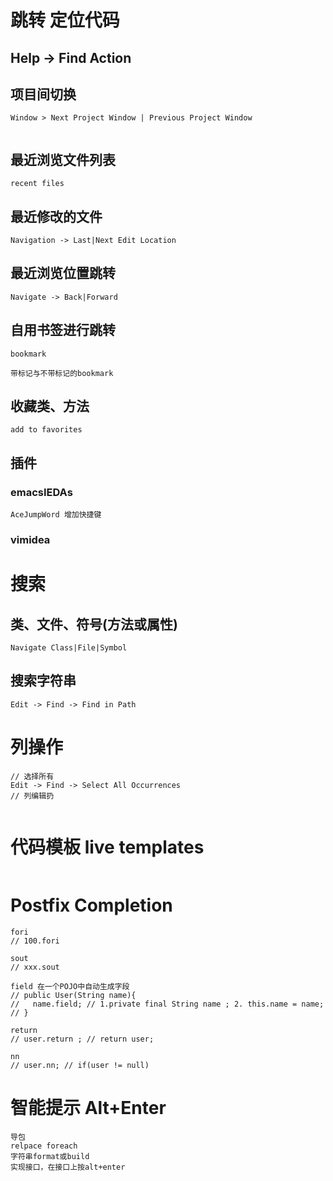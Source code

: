 # 跳转 定位代码

## Help -> Find Action

## 项目间切换
```
Window > Next Project Window | Previous Project Window


```

## 最近浏览文件列表
```
recent files
```
## 最近修改的文件
```
Navigation -> Last|Next Edit Location
```
## 最近浏览位置跳转
```
Navigate -> Back|Forward
```

## 自用书签进行跳转

```
bookmark

带标记与不带标记的bookmark
```

## 收藏类、方法
```
add to favorites
```

## 插件
### emacsIEDAs
```
AceJumpWord 增加快捷键
```
### vimidea

# 搜索
## 类、文件、符号(方法或属性)
```
Navigate Class|File|Symbol

```
## 搜索字符串
```
Edit -> Find -> Find in Path
```
# 列操作
```
// 选择所有
Edit -> Find -> Select All Occurrences
// 列编辑扔


```

# 代码模板 live templates
```

```

# Postfix Completion

```
fori
// 100.fori

sout
// xxx.sout

field 在一个POJO中自动生成字段
// public User(String name){
//   name.field; // 1.private final String name ; 2. this.name = name;
// }

return 
// user.return ; // return user;

nn
// user.nn; // if(user != null)
```

# 智能提示 Alt+Enter
```
导包
relpace foreach
字符串format或build
实现接口，在接口上按alt+enter
```
